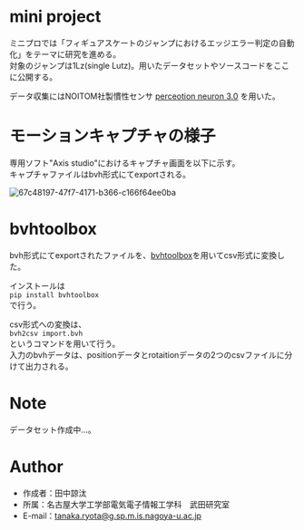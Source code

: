 # mini project

ミニプロでは「フィギュアスケートのジャンプにおけるエッジエラー判定の自動化」をテーマに研究を進める。  
対象のジャンプは1Lz(single Lutz)。用いたデータセットやソースコードをここに公開する。

データ収集にはNOITOM社製慣性センサ [perceotion neuron 3.0](https://neuronmocap.com/pages/perception-neuron-3) を用いた。

# モーションキャプチャの様子

専用ソフト"Axis studio"におけるキャプチャ画面を以下に示す。  
キャプチャファイルはbvh形式にてexportされる。

![67c48197-47f7-4171-b366-c166f64ee0ba](https://user-images.githubusercontent.com/102862947/188489734-987cae8c-3a9c-4610-b219-0fd4ad2da1a7.gif)

# bvhtoolbox

bvh形式にてexportされたファイルを、[bvhtoolbox](https://pypi.org/project/bvhtoolbox/)を用いてcsv形式に変換した。  

インストールは  
```pip install bvhtoolbox```  
で行う。  

csv形式への変換は、  
```bvh2csv import.bvh```  
というコマンドを用いて行う。  
入力のbvhデータは、positionデータとrotaitionデータの2つのcsvファイルに分けて出力される。

# Note

データセット作成中…。

# Author

* 作成者：田中諒汰
* 所属：名古屋大学工学部電気電子情報工学科　武田研究室
* E-mail：tanaka.ryota@g.sp.m.is.nagoya-u.ac.jp
